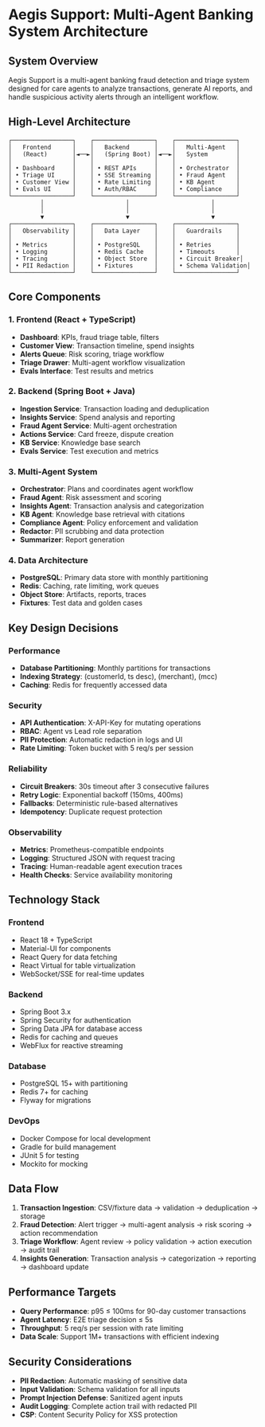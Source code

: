 # Aegis Support: Multi-Agent Banking System Architecture

## System Overview

Aegis Support is a multi-agent banking fraud detection and triage system designed for care agents to analyze transactions, generate AI reports, and handle suspicious activity alerts through an intelligent workflow.

## High-Level Architecture

```
┌─────────────────┐    ┌─────────────────┐    ┌─────────────────┐
│   Frontend      │    │   Backend       │    │   Multi-Agent   │
│   (React)       │◄──►│   (Spring Boot) │◄──►│   System        │
│                 │    │                 │    │                 │
│ • Dashboard     │    │ • REST APIs     │    │ • Orchestrator  │
│ • Triage UI     │    │ • SSE Streaming │    │ • Fraud Agent   │
│ • Customer View │    │ • Rate Limiting │    │ • KB Agent      │
│ • Evals UI      │    │ • Auth/RBAC     │    │ • Compliance    │
└─────────────────┘    └─────────────────┘    └─────────────────┘
         │                       │                       │
         │                       │                       │
         ▼                       ▼                       ▼
┌─────────────────┐    ┌─────────────────┐    ┌─────────────────┐
│   Observability │    │   Data Layer    │    │   Guardrails    │
│                 │    │                 │    │                 │
│ • Metrics       │    │ • PostgreSQL    │    │ • Retries       │
│ • Logging       │    │ • Redis Cache   │    │ • Timeouts      │
│ • Tracing       │    │ • Object Store  │    │ • Circuit Breaker│
│ • PII Redaction │    │ • Fixtures      │    │ • Schema Validation│
└─────────────────┘    └─────────────────┘    └─────────────────┘
```

## Core Components

### 1. Frontend (React + TypeScript)
- **Dashboard**: KPIs, fraud triage table, filters
- **Customer View**: Transaction timeline, spend insights
- **Alerts Queue**: Risk scoring, triage workflow
- **Triage Drawer**: Multi-agent workflow visualization
- **Evals Interface**: Test results and metrics

### 2. Backend (Spring Boot + Java)
- **Ingestion Service**: Transaction loading and deduplication
- **Insights Service**: Spend analysis and reporting
- **Fraud Agent Service**: Multi-agent orchestration
- **Actions Service**: Card freeze, dispute creation
- **KB Service**: Knowledge base search
- **Evals Service**: Test execution and metrics

### 3. Multi-Agent System
- **Orchestrator**: Plans and coordinates agent workflow
- **Fraud Agent**: Risk assessment and scoring
- **Insights Agent**: Transaction analysis and categorization
- **KB Agent**: Knowledge base retrieval with citations
- **Compliance Agent**: Policy enforcement and validation
- **Redactor**: PII scrubbing and data protection
- **Summarizer**: Report generation

### 4. Data Architecture
- **PostgreSQL**: Primary data store with monthly partitioning
- **Redis**: Caching, rate limiting, work queues
- **Object Store**: Artifacts, reports, traces
- **Fixtures**: Test data and golden cases

## Key Design Decisions

### Performance
- **Database Partitioning**: Monthly partitions for transactions
- **Indexing Strategy**: (customerId, ts desc), (merchant), (mcc)
- **Caching**: Redis for frequently accessed data

### Security
- **API Authentication**: X-API-Key for mutating operations
- **RBAC**: Agent vs Lead role separation
- **PII Protection**: Automatic redaction in logs and UI
- **Rate Limiting**: Token bucket with 5 req/s per session

### Reliability
- **Circuit Breakers**: 30s timeout after 3 consecutive failures
- **Retry Logic**: Exponential backoff (150ms, 400ms)
- **Fallbacks**: Deterministic rule-based alternatives
- **Idempotency**: Duplicate request protection

### Observability
- **Metrics**: Prometheus-compatible endpoints
- **Logging**: Structured JSON with request tracing
- **Tracing**: Human-readable agent execution traces
- **Health Checks**: Service availability monitoring

## Technology Stack

### Frontend
- React 18 + TypeScript
- Material-UI for components
- React Query for data fetching
- React Virtual for table virtualization
- WebSocket/SSE for real-time updates

### Backend
- Spring Boot 3.x
- Spring Security for authentication
- Spring Data JPA for database access
- Redis for caching and queues
- WebFlux for reactive streaming

### Database
- PostgreSQL 15+ with partitioning
- Redis 7+ for caching
- Flyway for migrations

### DevOps
- Docker Compose for local development
- Gradle for build management
- JUnit 5 for testing
- Mockito for mocking

## Data Flow

1. **Transaction Ingestion**: CSV/fixture data → validation → deduplication → storage
2. **Fraud Detection**: Alert trigger → multi-agent analysis → risk scoring → action recommendation
3. **Triage Workflow**: Agent review → policy validation → action execution → audit trail
4. **Insights Generation**: Transaction analysis → categorization → reporting → dashboard update

## Performance Targets

- **Query Performance**: p95 ≤ 100ms for 90-day customer transactions
- **Agent Latency**: E2E triage decision ≤ 5s
- **Throughput**: 5 req/s per session with rate limiting
- **Data Scale**: Support 1M+ transactions with efficient indexing

## Security Considerations

- **PII Redaction**: Automatic masking of sensitive data
- **Input Validation**: Schema validation for all inputs
- **Prompt Injection Defense**: Sanitized agent inputs
- **Audit Logging**: Complete action trail with redacted PII
- **CSP**: Content Security Policy for XSS protection
